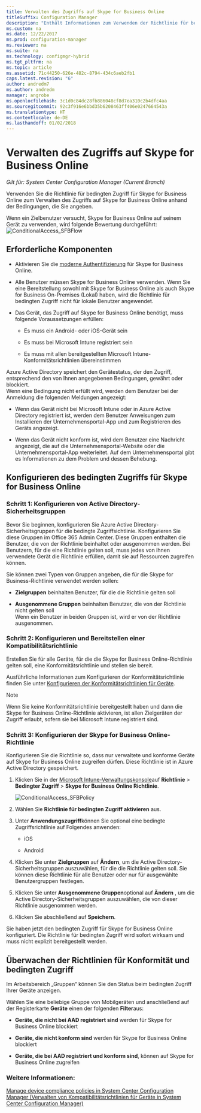 ```yaml
---
title: Verwalten des Zugriffs auf Skype for Business Online
titleSuffix: Configuration Manager
description: "Enthält Informationen zum Verwenden der Richtlinie für bedingten Zugriff, um Skype for Business Online zu verwalten."
ms.custom: na
ms.date: 12/22/2017
ms.prod: configuration-manager
ms.reviewer: na
ms.suite: na
ms.technology: configmgr-hybrid
ms.tgt_pltfrm: na
ms.topic: article
ms.assetid: 71c44250-626e-482c-8794-434c6aeb2fb1
caps.latest.revision: "6"
author: andredm7
ms.author: andredm
manager: angrobe
ms.openlocfilehash: 3c1d0c84dc28fb886048cf8d7ea310c2b4dfc4aa
ms.sourcegitcommit: 92c3f916e6bbd35b6208463ff406e0247664543a
ms.translationtype: HT
ms.contentlocale: de-DE
ms.lasthandoff: 01/02/2018
---
```

# <a name="manage-skype-for-business-online-access"></a>Verwalten des Zugriffs auf Skype for Business Online

*Gilt für: System Center Configuration Manager (Current Branch)*


Verwenden Sie die Richtlinie für bedingten Zugriff für Skype for Business Online zum Verwalten des Zugriffs auf Skype for Business Online anhand der Bedingungen, die Sie angeben.  


 Wenn ein Zielbenutzer versucht, Skype for Business Online auf seinem Gerät zu verwenden, wird folgende Bewertung durchgeführt:![ConditionalAccess&#95;SFBFlow](media/ConditionalAccess_SFBFlow.png)  

## <a name="prerequisites"></a>Erforderliche Komponenten  

-   Aktivieren Sie die [moderne Authentifizierung](https://aka.ms/SkypeModernAuth) für Skype for Business Online.   

-   Alle Benutzer müssen Skype for Business Online verwenden. Wenn Sie eine Bereitstellung sowohl mit Skype for Business Online als auch Skype for Business On-Premises (Lokal) haben, wird die Richtlinie für bedingten Zugriff nicht für lokale Benutzer angewendet.  

-   Das Gerät, das Zugriff auf Skype for Business Online benötigt, muss folgende Voraussetzungen erfüllen:  

    -   Es muss ein Android- oder iOS-Gerät sein

    -   Es muss bei Microsoft Intune registriert sein

    -   Es muss mit allen bereitgestellten Microsoft Intune-Konformitätsrichtlinien übereinstimmen

 Azure Active Directory speichert den Gerätestatus, der den Zugriff, entsprechend den von Ihnen angegebenen Bedingungen, gewährt oder blockiert.  
Wenn eine Bedingung nicht erfüllt wird, werden dem Benutzer bei der Anmeldung die folgenden Meldungen angezeigt:  

-   Wenn das Gerät nicht bei Microsoft Intune oder in Azure Active Directory registriert ist, werden dem Benutzer Anweisungen zum Installieren der Unternehmensportal-App und zum Registrieren des Geräts angezeigt.  

-   Wenn das Gerät nicht konform ist, wird dem Benutzer eine Nachricht angezeigt, die auf die Unternehmensportal-Website oder die Unternehmensportal-App weiterleitet. Auf dem Unternehmensportal gibt es Informationen zu dem Problem und dessen Behebung.  

## <a name="configure-conditional-access-for-skype-for-business-online"></a>Konfigurieren des bedingten Zugriffs für Skype for Business Online  

### <a name="step-1-configure-active-directory-security-groups"></a>Schritt 1: Konfigurieren von Active Directory-Sicherheitsgruppen  
 Bevor Sie beginnen, konfigurieren Sie Azure Active Directory-Sicherheitsgruppen für die bedingte Zugriffsichtlinie. Konfigurieren Sie diese Gruppen im Office 365 Admin Center. Diese Gruppen enthalten die Benutzer, die von der Richtlinie beinhaltet oder ausgenommen werden. Bei Benutzern, für die eine Richtlinie gelten soll, muss jedes von ihnen verwendete Gerät die Richtlinie erfüllen, damit sie auf Ressourcen zugreifen können.  

 Sie können zwei Typen von Gruppen angeben, die für die Skype for Business-Richtlinie verwendet werden sollen:  

-   **Zielgruppen** beinhalten Benutzer, für die die Richtlinie gelten soll  

-   **Ausgenommene Gruppen** beinhalten Benutzer, die von der Richtlinie nicht gelten soll  
    Wenn ein Benutzer in beiden Gruppen ist, wird er von der Richtlinie ausgenommen.  

### <a name="step-2-configure-and-deploy-a-compliance-policy"></a>Schritt 2: Konfigurieren und Bereitstellen einer Kompatibilitätsrichtlinie  
 Erstellen Sie für alle Geräte, für die die Skype for Business Online-Richtlinie gelten soll, eine Konformitätsrichtlinie und stellen sie bereit.  

 Ausführliche Informationen zum Konfigurieren der Konformitätsrichtlinie finden Sie unter [Konfigurieren der Konformitätsrichtlinien für Geräte](../../protect/deploy-use/device-compliance-policies.md).  

> [!NOTE]  
>  Wenn Sie keine Konformitätsrichtlinie bereitgestellt haben und dann die Skype for Business Online-Richtlinie aktivieren, ist allen Zielgeräten der Zugriff erlaubt, sofern sie bei Microsoft Intune registriert sind.  


### <a name="step-3-configure-the-skype-for-business-online-policy"></a>Schritt 3: Konfigurieren der Skype for Business Online-Richtlinie  
 Konfigurieren Sie die Richtlinie so, dass nur verwaltete und konforme Geräte auf Skype for Business Online zugreifen dürfen. Diese Richtlinie ist in Azure Active Directory gespeichert.  

1.  Klicken Sie in der [Microsoft Intune-Verwaltungskonsole](https://manage.microsoft.com)auf **Richtlinie** > **Bedingter Zugriff** > **Skype for Business Online Richtlinie**.  

     ![ConditionalAccess&#95;SFBPolicy](media/ConditionalAccess_SFBPolicy.png)  

2.  Wählen Sie **Richtlinie für bedingten Zugriff aktivieren** aus.  

3.  Unter **Anwendungszugriff**können Sie optional eine bedingte Zugriffsrichtlinie auf Folgendes anwenden:  

    -   iOS  

    -   Android  

4.  Klicken Sie unter **Zielgruppen** auf **Ändern**, um die Active Directory-Sicherheitsgruppen auszuwählen, für die die Richtlinie gelten soll. Sie können diese Richtlinie für alle Benutzer oder nur für ausgewählte Benutzergruppen festlegen.  

5.  Klicken Sie unter **Ausgenommene Gruppen**optional auf **Ändern** , um die Active Directory-Sicherheitsgruppen auszuwählen, die von dieser Richtlinie ausgenommen werden.  

6.  Klicken Sie abschließend auf **Speichern**.  

 Sie haben jetzt den bedingten Zugriff für Skype for Business Online konfiguriert. Die Richtlinie für bedingten Zugriff wird sofort wirksam und muss nicht explizit bereitgestellt werden.  

## <a name="monitor-the-compliance-and-conditional-access-policies"></a>Überwachen der Richtlinien für Konformität und bedingten Zugriff  
 Im Arbeitsbereich „Gruppen“ können Sie den Status beim bedingten Zugriff Ihrer Geräte anzeigen.  

 Wählen Sie eine beliebige Gruppe von Mobilgeräten und anschließend auf der Registerkarte **Geräte** einen der folgenden **Filter**aus:  

-   **Geräte, die nicht bei AAD registriert sind** werden für Skype for Business Online blockiert

-   **Geräte, die nicht konform sind** werden für Skype for Business Online blockiert  

-   **Geräte, die bei AAD registriert und konform sind**, können auf Skype for Business Online zugreifen  

### <a name="see-also"></a>Weitere Informationen:  

 [Manage device compliance policies in System Center Configuration Manager (Verwalten von Kompatibilitätsrichtlinien für Geräte in System Center Configuration Manager)](../../protect/deploy-use/device-compliance-policies.md)
